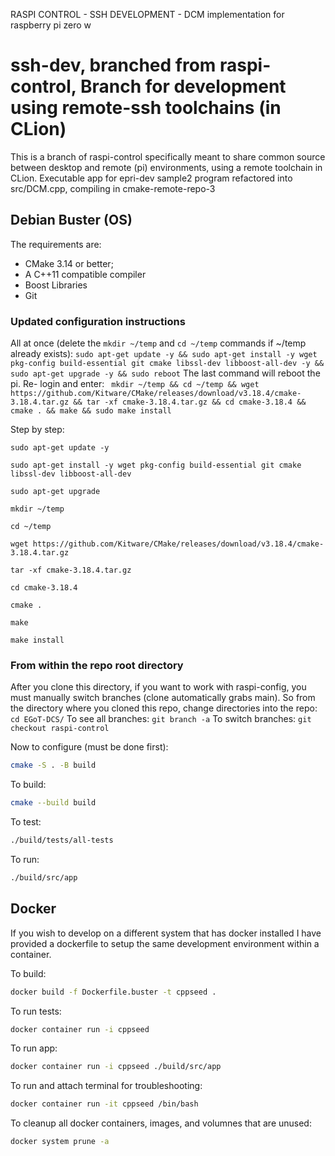 RASPI CONTROL - SSH DEVELOPMENT - DCM implementation for raspberry pi zero w 
# ssh-dev, branched from raspi-control, Branch for development using remote-ssh toolchains (in CLion)
This is a branch of raspi-control specifically meant to share common source between desktop and remote (pi) environments, using a remote toolchain in CLion.
Executable app for epri-dev sample2 program refactored into src/DCM.cpp, compiling in cmake-remote-repo-3 

## Debian Buster (OS)
The requirements are:

* CMake 3.14 or better;
* A C++11 compatible compiler
* Boost Libraries
* Git

### Updated configuration instructions 

All at once (delete the `mkdir ~/temp` and `cd ~/temp` commands if ~/temp already exists):
`sudo apt-get update -y && sudo apt-get install -y wget pkg-config build-essential git cmake libssl-dev libboost-all-dev -y && sudo apt-get upgrade -y && sudo reboot` The last command will reboot the pi. Re- login and enter: ` mkdir ~/temp && cd ~/temp && wget https://github.com/Kitware/CMake/releases/download/v3.18.4/cmake-3.18.4.tar.gz && tar -xf cmake-3.18.4.tar.gz && cd cmake-3.18.4 && cmake . && make && sudo make install`

Step by step: 

`sudo apt-get update -y `

`sudo apt-get install -y wget pkg-config build-essential git cmake libssl-dev libboost-all-dev`

`sudo apt-get upgrade`

`mkdir ~/temp`

`cd ~/temp `

`wget https://github.com/Kitware/CMake/releases/download/v3.18.4/cmake-3.18.4.tar.gz `

` tar -xf cmake-3.18.4.tar.gz `

`cd cmake-3.18.4 `

`cmake . `

`make `

`make install`

### From within the repo root directory
After you clone this directory, if you want to work with raspi-config, you must manually switch branches (clone automatically grabs main).
So from the directory where you cloned this repo, change directories into the repo: ```cd EGoT-DCS/```
To see all branches: ```git branch -a``` 
To switch branches: ```git checkout raspi-control```

Now to configure (must be done first):

```bash
cmake -S . -B build
```

To build:

```bash
cmake --build build
```

To test:

```bash
./build/tests/all-tests
```

To run:

```bash
./build/src/app
```
## Docker
If you wish to develop on a different system that has docker installed I have provided a dockerfile to setup the same development environment within a container. 

To build:
``` bash
docker build -f Dockerfile.buster -t cppseed .
```

To run tests:

```bash
docker container run -i cppseed
```

To run app:

```bash
docker container run -i cppseed ./build/src/app
```

To run and attach terminal for troubleshooting:

```bash
docker container run -it cppseed /bin/bash
```

To cleanup all docker containers, images, and volumnes that are unused:

```bash
docker system prune -a
```
